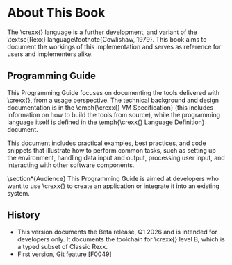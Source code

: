 # About This Book

The \crexx{} language is a further development, and variant of the
\textsc{Rexx} language\footnote{Cowlishaw, 1979}. This book aims to
document the workings of this implementation and serves as reference
for users and implementers alike.

## Programming Guide

This Programming Guide focuses on documenting the
tools delivered with \crexx{}, from a usage perspective. The technical
background and design documentation is in the \emph{\crexx{} VM
  Specification} (this includes information on how to build the tools
from source), while the programming language itself is defined in
the \emph{\crexx{} Language Definition} document.

This document includes practical examples, best practices, and code
snippets that illustrate how to perform common tasks, such as setting
up the environment, handling data input and output, processing user
input, and interacting with other software components.

\section*{Audience}
This Programming Guide is aimed at developers who want to use \crexx{} to create an application or integrate it into an existing system.

## History

- This version documents the Beta
  release, Q1 2026 and is intended for developers only. It documents
  the toolchain for \crexx{} level B, which is a typed
  subset of Classic Rexx.
 - First version, Git feature [F0049]


